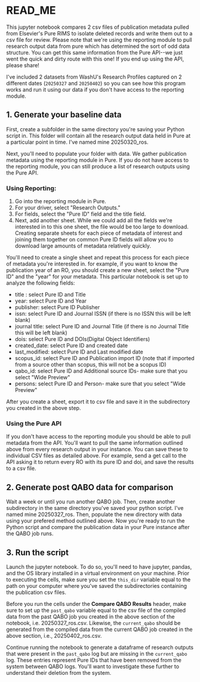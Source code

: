 # READ_ME
This jupyter notebook compares 2 csv files of publication metadata pulled from Elsevier's Pure RIMS to isolate deleted records and write them out to a csv file for review. Please note that we're using the reporting module to pull research output data from pure which has determined the sort of odd data structure. You can get this same information from the Pure API--we just went the quick and dirty route with this one! If you end up using the API, please share! 

I've included 2 datasets from WashU's Research Profiles captured on 2 different dates (`20250327` and `20250402`) so you can see how this program works and run it using our data if you don't have access to the reporting module. 

## 1. Generate your baseline data 

First, create a subfolder in the same directory you're saving your Python script in. This folder will contain all the research output data held in Pure at a particular point in time. I've named mine 20250320_ros. 

Next, you'll need to populate your folder with data. We gather publication metadata using the reporting module in Pure. If you do not have access to the reporting module, you can still produce a list of research outputs using the Pure API. 

### Using Reporting: 
1. Go into the reporting module in Pure. 
2. For your driver, select "Research Outputs."
3. For fields, select the "Pure ID" field and the title field. 
4. Next, add another sheet. While we could add all the fields we're interested in to this one sheet, the file would be too large to download. Creating separate sheets for each piece of metadata of interest and joining them together on common Pure ID fields will allow you to download large amounts of metadata relatively quickly. 

You'll need to create a single sheet and repeat this process for each piece of metadata you're interested in. for example, if you want to know the publication year of an RO, you should create a new sheet, select the "Pure ID" and the "year" for your metadata. This particular notebook is set up to analyze the following fields: 
- title : select Pure ID and Title
- year: select Pure ID and Year
- publisher: select Pure ID Publisher
- issn: select Pure ID and Journal ISSN (if there is no ISSN this will be left blank)
- journal title: select Pure ID and Journal Title (if there is no Journal Title this will be left blank)
- dois: select Pure ID and DOIs(Digital Object Identifiers)
- created_date: select Pure ID and created date
- last_modified: select Pure ID and Last modified date
- scopus_id: select Pure ID and Publication import ID (note that if imported from a source other than scopus, this will not be a scopus ID)
- qabo_id: select Pure ID and Additional source IDs- make sure that you select "Wide Preview" 
- persons: select Pure ID and Person- make sure that you select "Wide Preview"

After you create a sheet, export it to csv file and save it in the subdirectory you created in the above step. 

###  Using the Pure API 

If you don't have access to the reporting module you should be able to pull metadata from the API. You'll want to pull the same information outlined above from every research output in your instance. You can save these to individual CSV files as detailed above. For example, send a get call to the API asking it to return every RO with its pure ID and doi, and save the results to a csv file. 

## 2. Generate post QABO data for comparison
 
Wait a week or until you run another QABO job. Then, create another subdirectory in the same directory you've saved your python script. I've named mine 20250327_ros. Then, populate the new directory with data using your prefered method outlined above. Now you're ready to run the Python script and compare the publication data in your Pure instance after the QABO job runs. 

## 3. Run the script 

Launch the jupyter notebook. To do so, you'll need to have jupyter, pandas, and the OS library installed in a virtual environment on your machine. Prior to executing the cells, make sure you set the `this_dir` variable equal to the path on your computer where you've saved the subdirectories containing the publication csv files. 

Before you run the cells under the **Compare QABO Results** header, make sure to set up the `past_qabo` variable equal to the csv file of the compiled data from the past QABO job you created in the above section of the notebook, i.e. 20250327_ros.csv. Likewise, the `current_qabo` should be generated from the compiled data from the current QABO job created in the above section, i.e., 20250402_ros.csv. 

Continue running the notebook to generate a dataframe of research outputs that were present in the `past_qabo` log but are missing in the `current_qabo` log. These entries represent Pure IDs that have been removed from the system between QABO logs. You'll want to investigate these further to understand their deletion from the system. 






